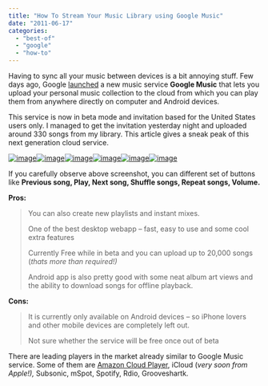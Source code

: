 ```yaml
---
title: "How To Stream Your Music Library using Google Music"
date: "2011-06-17"
categories: 
  - "best-of"
  - "google"
  - "how-to"
---
```


Having to sync all your music between devices is a bit annoying stuff. Few days ago, Google [launched](http://www.cosmogeek.info/2011/05/google-io-2011-day-1-highlights-android_15.html) a new music service **Google Music** that lets you upload your personal music collection to the cloud from which you can play them from anywhere directly on computer and Android devices.

This service is now in beta mode and invitation based for the United States users only. I managed to get the invitation yesterday night and uploaded around 330 songs from my library. This article gives a sneak peak of this next generation cloud service.

[![image](images/image11.png "image")![image](images/image14.png "image")![image](images/image17.png "image")![image](images/image20.png "image")![image](images/image26.png "image")![image](http://lh5.ggpht.com/-ycN7b5XxfFA/TftlqzLugGI/AAAAAAAACFw/vzxqvb_tfvI/image_thumb14.png?imgmax=800 "image")](http://lh5.ggpht.com/-wpHje12crdI/TftleMhdY_I/AAAAAAAACFA/qY-KN7Z25ik/s1600-h/image8.png)

If you carefully observe above screenshot, you can different set of buttons like **Previous song, Play, Next song, Shuffle songs, Repeat songs, Volume.**

**Pros:**

> You can also create new playlists and instant mixes.
> 
> One of the best desktop webapp – fast, easy to use and some cool extra features
> 
> Currently Free while in beta and you can upload up to 20,000 songs (_thats more than required!)_
> 
> Android app is also pretty good with some neat album art views and the ability to download songs for offline playback.

**Cons:**

> It is currently only available on Android devices – so iPhone lovers and other mobile devices are completely left out.
> 
> Not sure whether the service will be free once out of beta

There are leading players in the market already similar to Google Music service. Some of them are [Amazon Cloud Player](http://www.cosmogeek.info/2011/03/amazon-introduced-cloud-drive-free-5-gb.html), iCloud (_very soon from Apple!),_ Subsonic, mSpot, Spotify, Rdio, Grooveshartk.
